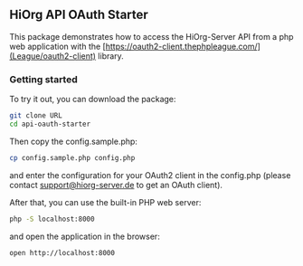 ## HiOrg API OAuth Starter
This package demonstrates how to access the HiOrg-Server API from a php web application with the
[https://oauth2-client.thephpleague.com/](League/oauth2-client) library.

### Getting started

To try it out, you can download the package:

```bash
git clone URL
cd api-oauth-starter
```

Then copy the config.sample.php:

```bash
cp config.sample.php config.php
```

and enter the configuration for your OAuth2 client in the config.php (please contact support@hiorg-server.de to get an OAuth client).

After that, you can use the built-in PHP web server:


```bash
php -S localhost:8000
```

and open the application in the browser:


```bash
open http://localhost:8000
```
